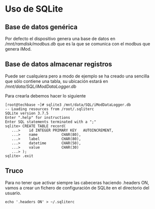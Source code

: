 Uso de SQLite
=============

## Base de datos genérica

Por defecto el dispositivo genera una base de datos en */mnt/ramdisk/modbus.db* que es la que se comunica con el modbus que genera iMod.

## Base de datos almacenar registros

Puede ser cualquiera pero a modo de ejemplo se ha creado una sencilla que sólo contiene una tabla, su ubicación estará en */mnt/data/SQL/iModDataLogger.db* 

Para crearla debemos hacer lo siguiente

```
[root@techbase ~]# sqlite3 /mnt/data/SQL/iModDataLogger.db
-- Loading resources from /root/.sqliterc
SQLite version 3.7.5
Enter ".help" for instructions
Enter SQL statements terminated with a ";"
sqlite> CREATE TABLE record(
   ...>    id INTEGER PRIMARY KEY   AUTOINCREMENT,
   ...>    name           CHAR(80),
   ...>    label          CHAR(80),
   ...>    datetime       CHAR(50),
   ...>    value          CHAR(30)
   ...> );
sqlite> .exit
```


## Truco 

Para no tener que activar siempre las cabeceras haciendo .headers ON, vamos a crear un fichero de configuración de SQLite en el directorio del usuario.

```
echo '.headers ON' > ~/.sqliterc
```